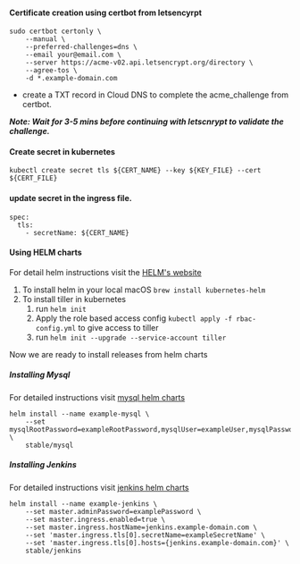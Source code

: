 #### Certificate creation using certbot from letsencyrpt

```
sudo certbot certonly \
    --manual \
    --preferred-challenges=dns \
    --email your@email.com \
    --server https://acme-v02.api.letsencrypt.org/directory \
    --agree-tos \
    -d *.example-domain.com
```

- create a TXT record in Cloud DNS to complete the acme_challenge from certbot. 

**_Note: Wait for 3-5 mins before continuing with letscnrypt to validate the challenge._** 

#### Create secret in kubernetes

```
kubectl create secret tls ${CERT_NAME} --key ${KEY_FILE} --cert ${CERT_FILE}
```

#### update secret in the ingress file. 

```
spec:
  tls:
    - secretName: ${CERT_NAME} 
```

#### Using HELM charts

For detail helm instructions visit the [HELM's website](https://helm.sh/docs/helm/)

1. To install helm in your local macOS  `brew install kubernetes-helm`
2. To install tiller in kubernetes
    1. run `helm init` 
    2. Apply the role based access config `kubectl apply -f rbac-config.yml` to give access to tiller 
    3. run `helm init --upgrade --service-account tiller`

Now we are ready to install releases from helm charts

##### Installing Mysql
For detailed instructions visit [mysql helm charts](https://github.com/helm/charts/tree/master/stable/mysql)
```
helm install --name example-mysql \
    --set mysqlRootPassword=exampleRootPassword,mysqlUser=exampleUser,mysqlPassword=exampleUserPassword,mysqlDatabase=exampleSchemaName \
    stable/mysql
```


##### Installing Jenkins
For detailed instructions visit [jenkins helm charts](https://github.com/helm/charts/tree/master/stable/jenkins)
```
helm install --name example-jenkins \
    --set master.adminPassword=examplePassword \
    --set master.ingress.enabled=true \
    --set master.ingress.hostName=jenkins.example-domain.com \
    --set 'master.ingress.tls[0].secretName=exampleSecretName' \
    --set 'master.ingress.tls[0].hosts={jenkins.example-domain.com}' \
    stable/jenkins
```
